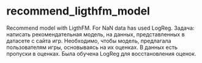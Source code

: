 # recommend_ligthfm_model
Recommend model with LigthFM. For NaN data has used LogReg.
Задача: написать рекомендательная модель, на данных, представленных в датасете с сайта игр. Необходимо, чтобы модель, предлагала пользователям игры, основываясь на их оценках. 
В данных есть пропуски в оценках. Была обучена LogReg для восстановления оценок.
